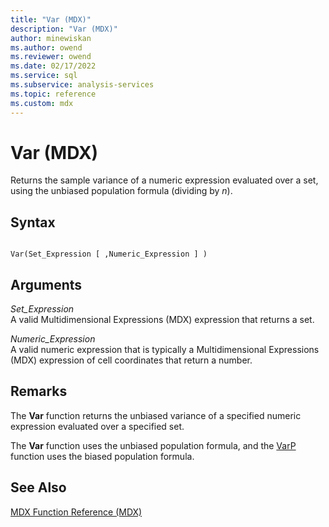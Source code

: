 ```yaml
---
title: "Var (MDX)"
description: "Var (MDX)"
author: minewiskan
ms.author: owend
ms.reviewer: owend
ms.date: 02/17/2022
ms.service: sql
ms.subservice: analysis-services
ms.topic: reference
ms.custom: mdx
---
```

# Var (MDX)


  Returns the sample variance of a numeric expression evaluated over a set, using the unbiased population formula (dividing by *n*).  
  
## Syntax  
  
```  
  
Var(Set_Expression [ ,Numeric_Expression ] )  
```  
  
## Arguments  
 *Set_Expression*  
 A valid Multidimensional Expressions (MDX) expression that returns a set.  
  
 *Numeric_Expression*  
 A valid numeric expression that is typically a Multidimensional Expressions (MDX) expression of cell coordinates that return a number.  
  
## Remarks  
 The **Var** function returns the unbiased variance of a specified numeric expression evaluated over a specified set.  
  
 The **Var** function uses the unbiased population formula, and the [VarP](../mdx/varp-mdx.md) function uses the biased population formula.  
  
## See Also  
 [MDX Function Reference &#40;MDX&#41;](../mdx/mdx-function-reference-mdx.md)  
  
  
